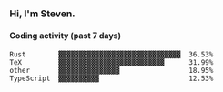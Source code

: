 ### Hi, I'm Steven.

#### Coding activity (past 7 days)
```
Rust        ▓▓▓▓▓▓▓▓▓▓▓▓▓▓▓▓▓▓▓▓▓▓▓▓▓▓▓▓▓▓  36.53%
TeX         ▓▓▓▓▓▓▓▓▓▓▓▓▓▓▓▓▓▓▓▓▓▓▓▓▓▓      31.99%
other       ▓▓▓▓▓▓▓▓▓▓▓▓▓▓▓                 18.95%
TypeScript  ▓▓▓▓▓▓▓▓▓▓                      12.53%
```
